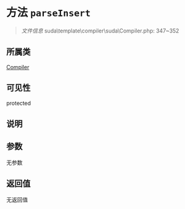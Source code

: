 # 方法 `parseInsert`

> *文件信息* suda\template\compiler\suda\Compiler.php: 347~352

## 所属类 

[Compiler](../Compiler.md)

## 可见性

 protected 

## 说明



## 参数


无参数


## 返回值

无返回值

